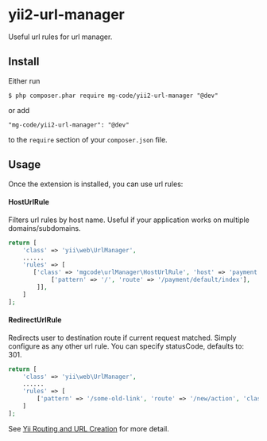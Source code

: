 yii2-url-manager
=========
Useful url rules for url manager.

## Install

Either run

```
$ php composer.phar require mg-code/yii2-url-manager "@dev"
```

or add

```
"mg-code/yii2-url-manager": "@dev"
```

to the ```require``` section of your `composer.json` file.

## Usage

Once the extension is installed, you can use url rules:

#### HostUrlRule
Filters url rules by host name. 
Useful if your application works on multiple domains/subdomains.

```php
return [
    'class' => 'yii\web\UrlManager',
    ......
    'rules' => [
       ['class' => 'mgcode\urlManager\HostUrlRule', 'host' => 'payment.example.com', 'rules' => [
            ['pattern' => '/', 'route' => '/payment/default/index'],
        ]],
    ]
];
```

#### RedirectUrlRule
Redirects user to destination route if current request matched.
Simply configure as any other url rule. You can specify statusCode, defaults to: 301.
```php
return [
    'class' => 'yii\web\UrlManager',
    ......
    'rules' => [
        ['pattern' => '/some-old-link', 'route' => '/new/action', 'class' => 'mgcode\urlManager\RedirectUrlRule'],
    ]
];
```


See [Yii Routing and URL Creation](http://www.yiiframework.com/doc-2.0/guide-runtime-routing.html) for more detail.

